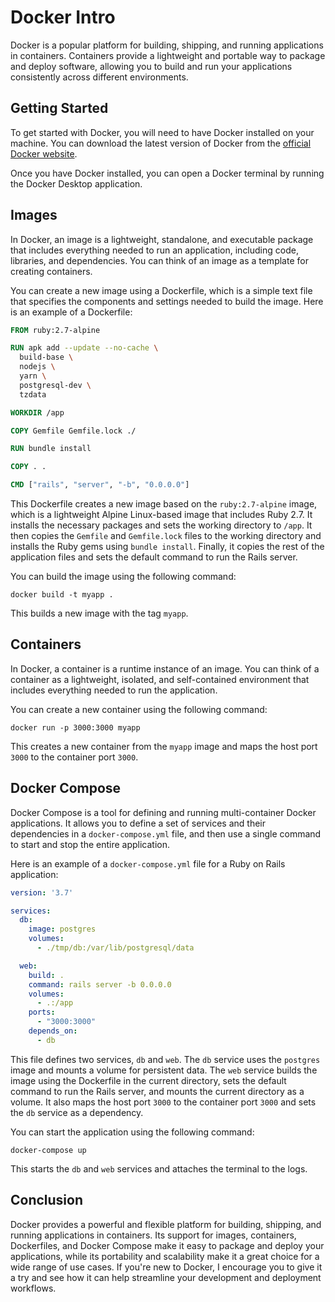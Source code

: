 # Docker Intro

Docker is a popular platform for building, shipping, and running applications in containers. Containers provide a lightweight and portable way to package and deploy software, allowing you to build and run your applications consistently across different environments.

## Getting Started

To get started with Docker, you will need to have Docker installed on your machine. You can download the latest version of Docker from the [official Docker website](https://www.docker.com/products/docker-desktop).

Once you have Docker installed, you can open a Docker terminal by running the Docker Desktop application.

## Images

In Docker, an image is a lightweight, standalone, and executable package that includes everything needed to run an application, including code, libraries, and dependencies. You can think of an image as a template for creating containers.

You can create a new image using a Dockerfile, which is a simple text file that specifies the components and settings needed to build the image. Here is an example of a Dockerfile:

```Dockerfile
FROM ruby:2.7-alpine

RUN apk add --update --no-cache \
  build-base \
  nodejs \
  yarn \
  postgresql-dev \
  tzdata

WORKDIR /app

COPY Gemfile Gemfile.lock ./

RUN bundle install

COPY . .

CMD ["rails", "server", "-b", "0.0.0.0"]
```

This Dockerfile creates a new image based on the `ruby:2.7-alpine` image, which is a lightweight Alpine Linux-based image that includes Ruby 2.7. It installs the necessary packages and sets the working directory to `/app`. It then copies the `Gemfile` and `Gemfile.lock` files to the working directory and installs the Ruby gems using `bundle install`. Finally, it copies the rest of the application files and sets the default command to run the Rails server.

You can build the image using the following command:

`docker build -t myapp .`

This builds a new image with the tag `myapp`.

## Containers

In Docker, a container is a runtime instance of an image. You can think of a container as a lightweight, isolated, and self-contained environment that includes everything needed to run the application.

You can create a new container using the following command:

`docker run -p 3000:3000 myapp`

This creates a new container from the `myapp` image and maps the host port `3000` to the container port `3000`.

## Docker Compose

Docker Compose is a tool for defining and running multi-container Docker applications. It allows you to define a set of services and their dependencies in a `docker-compose.yml` file, and then use a single command to start and stop the entire application.

Here is an example of a `docker-compose.yml` file for a Ruby on Rails application:

```yml
version: '3.7'

services:
  db:
    image: postgres
    volumes:
      - ./tmp/db:/var/lib/postgresql/data

  web:
    build: .
    command: rails server -b 0.0.0.0
    volumes:
      - .:/app
    ports:
      - "3000:3000"
    depends_on:
      - db
  ```

This file defines two services, `db` and `web`. The `db` service uses the `postgres` image and mounts a volume for persistent data. The `web` service builds the image using the Dockerfile in the current directory, sets the default command to run the Rails server, and mounts the current directory as a volume. It also maps the host port `3000` to the container port `3000` and sets the `db` service as a dependency.

You can start the application using the following command:

`docker-compose up`

This starts the `db` and `web` services and attaches the terminal to the logs.

## Conclusion

Docker provides a powerful and flexible platform for building, shipping, and running applications in containers. Its support for images, containers, Dockerfiles, and Docker Compose make it easy to package and deploy your applications, while its portability and scalability make it a great choice for a wide range of use cases. If you're new to Docker, I encourage you to give it a try and see how it can help streamline your development and deployment workflows.
